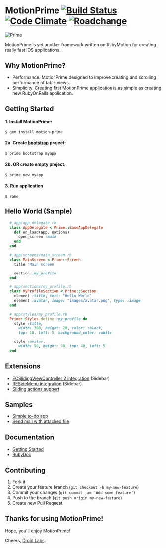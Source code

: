 # MotionPrime [![Build Status](https://travis-ci.org/droidlabs/motion-prime.png)](https://travis-ci.org/droidlabs/motion-prime) [![Code Climate](https://codeclimate.com/github/droidlabs/motion-prime.png)](https://codeclimate.com/github/droidlabs/motion-prime) [![Roadchange](https://www.roadchange.com/droidlabs/motion-prime/badge.png)](https://roadchange.com/droidlabs/motion-prime)

![Prime](https://s3.amazonaws.com/motionprime/logo-1.png)

MotionPrime is yet another framework written on RubyMotion for creating really fast iOS applications.

## Why MotionPrime?

* Performance. MotionPrime designed to improve creating and scrolling performance of table views.
* Simplicity. Creating first MotionPrime application is as simple as creating new RubyOnRails application.

## Getting Started

#### 1. Install MotionPrime:

    $ gem install motion-prime

#### 2a. Create [bootstrap](https://github.com/motionprime/prime_bootstrap) project:

    $ prime bootstrap myapp

#### 2b. OR create empty project:

    $ prime new myapp

#### 3. Run application

    $ rake

## Hello World (Sample)

```ruby
  # app/app_delegate.rb
  class AppDelegate < Prime::BaseAppDelegate
    def on_load(app, options)
      open_screen :main
    end
  end

  # app/screens/main_screen.rb
  class MainScreen < Prime::Screen
    title 'Main screen'

    section :my_profile
  end

  # app/sections/my_profile.rb
  class MyProfileSection < Prime::Section
    element :title, text: "Hello World"
    element :avatar, image: "images/avatar.png", type: :image
  end

  # app/styles/my_profile.rb
  Prime::Styles.define :my_profile do
    style :title,
      width: 300, height: 20, color: :black,
      top: 10, left: 5, background_color: :white

    style :avatar,
      width: 90, height: 90, top: 40, left: 5
  end
```

## Extensions

* [ECSlidingViewController 2 integration](https://github.com/motionprime/prime_sliding_menu) (Sidebar)
* [RESideMenu integration](https://github.com/motionprime/prime_reside_menu) (Sidebar)
* [Sliding actions support](https://github.com/motionprime/prime_sliding_action)

## Samples

* [Simple to-do app](https://github.com/motionprime/prime_sample_todo)
* [Send mail with attached file](https://github.com/cactis/email_attachment_example)

## Documentation

* [Getting Started](http://prime.droidlabs.pro/)
* [RubyDoc](http://rubydoc.info/gems/motion-prime/)

## Contributing

1. Fork it
2. Create your feature branch (`git checkout -b my-new-feature`)
3. Commit your changes (`git commit -am 'Add some feature'`)
4. Push to the branch (`git push origin my-new-feature`)
5. Create new Pull Request

## Thanks for using MotionPrime!

Hope, you'll enjoy MotionPrime!

Cheers, [Droid Labs](http://droidlabs.pro).

